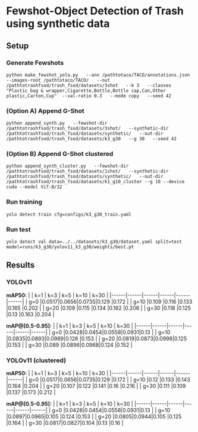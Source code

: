 # Fewshot-Object Detection of Trash using synthetic data

## Setup

### Generate Fewshots

`python make_fewshot_yolo.py   --ann /pathtotaco/TACO/annotations.json   --images-root /pathtotaco/TACO/   --out /pathtotrashfsod/trash_fsod/datasets/3shot   --k 3   --classes "Plastic bag & wrapper,Cigarette,Bottle,Bottle cap,Can,Other plastic,Carton,Cup"  --val-ratio 0.3   --mode copy   --seed 42`

### (Option A) Append G-Shot

`python append_synth.py   --fewshot-dir /pathtotrashfsod/trash_fsod/datasets/3shot/   --synthetic-dir /pathtotrashfsod/trash_fsod/datasets/synthetic/   --out-dir /pathtotrashfsod/trash_fsod/datasets/k3_g30   --g 30   --seed 42`

### (Option B) Append G-Shot clustered

`python append_synth_cluster.py   --fewshot-dir /pathtotrashfsod/trash_fsod/datasets/1shot/   --synthetic-dir /pathtotrashfsod/trash_fsod/datasets/synthetic/   --out-dir /pathtotrashfsod/trash_fsod/datasets/k1_g10_cluster --g 10 --device cuda --model ViT-B/32
`

### Run training

`yolo detect train cfg=configs/k3_g30_train.yaml`

### Run test

`yolo detect val data=../../datasets/k3_g30/dataset.yaml split=test model=runs/k3_g30/yolov11_k3_g30/weights/best.pt`

## Results

### YOLOv11

**mAP50:**
|      | k=1  | k=3  | k=5  | k=10 | k=30 |
|------|------|------|------|------|------|
| g=0  |0.0517|0.0656|0.0735|0.129 |0.172 |
| g=10 |0.109 |0.116 |0.133 |0.165 |0.202 |
| g=20 |0.109 |0.115 |0.134 |0.162 |0.206 |
| g=30 |0.118 |0.125 |0.13  |0.163 |0.204 |


**mAP@[0.5-0.95]:**
|      | k=1  | k=3  | k=5  | k=10 | k=30 |
|------|------|------|------|------|------|
| g=0  |0.0428|0.0454|0.0558|0.0931|0.13  |
| g=10 |0.0835|0.0893|0.0989|0.128 |0.153 |
| g=20 |0.0819|0.0873|0.0998|0.125 |0.153 |
| g=30 |0.089 |0.0896|0.0968|0.124 |0.152 |

### YOLOv11 (clustered)

**mAP50:**
|      | k=1  | k=3  | k=5  | k=10 | k=30 |
|------|------|------|------|------|------|
| g=0  |0.0517|0.0656|0.0735|0.129 |0.172 |
| g=10 |0.12  |0.133 |0.143 |0.164 |0.204 |
| g=20 |0.107 |0.122 |0.141 |0.16  |0.216 |
| g=30 |0.111 |0.109 |0.137 |0.173 |0.212 |


**mAP@[0.5-0.95]:**
|      | k=1  | k=3  | k=5  | k=10 | k=30 |
|------|------|------|------|------|------|
| g=0  |0.0428|0.0454|0.0558|0.0931|0.13  |
| g=10 |0.0897|0.0965|0.105 |0.124 |0.153 |
| g=20 |0.0805|0.0944|0.105 |0.125 |0.164 |
| g=30 |0.0817|0.0827|0.104 |0.13  |0.16  |